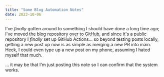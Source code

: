 ```yaml
---
title: "Some Blog Automation Notes"
date: 2023-10-06
---
```


I've _finally_ gotten around to something I should have done a long time ago; I've moved the blog repository [over to GitHub](https://github.com/edmistond/davidedmiston_hugo), and since it's a public repository I _finally_ set up GitHub Actions<!-- more -->... so beyond testing posts locally, getting a new post up now is as simple as merging a new PR into main. Heck, I could even type up a new post on my phone, assuming I hated myself that much.

... it may be that I'm just posting this note so I can confirm that the system works.
